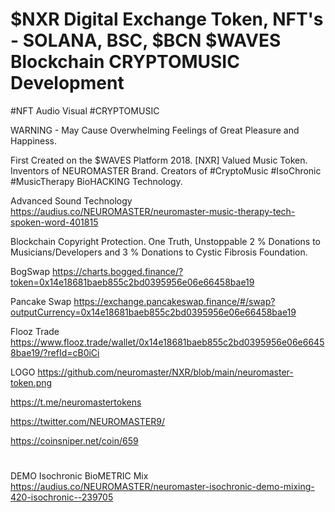 # $NXR Digital Exchange Token, NFT's - SOLANA, BSC, $BCN $WAVES Blockchain CRYPTOMUSIC Development
#NFT Audio Visual #CRYPTOMUSIC

WARNING - May Cause Overwhelming Feelings of Great Pleasure and Happiness.

First Created on the $WAVES Platform 2018. [NXR] Valued Music Token.
Inventors of NEUROMASTER Brand. 
Creators of #CryptoMusic #IsoChronic #MusicTherapy BioHACKING Technology. 

Advanced Sound Technology https://audius.co/NEUROMASTER/neuromaster-music-therapy-tech-spoken-word-401815

Blockchain Copyright Protection. One Truth, Unstoppable 
2 % Donations to Musicians/Developers and 3 % Donations to Cystic Fibrosis Foundation.


BogSwap        https://charts.bogged.finance/?token=0x14e18681baeb855c2bd0395956e06e66458bae19

Pancake Swap   https://exchange.pancakeswap.finance/#/swap?outputCurrency=0x14e18681baeb855c2bd0395956e06e66458bae19

Flooz Trade    https://www.flooz.trade/wallet/0x14e18681baeb855c2bd0395956e06e66458bae19/?refId=cB0iCi




LOGO https://github.com/neuromaster/NXR/blob/main/neuromaster-token.png


https://t.me/neuromastertokens


https://twitter.com/NEUROMASTER9/


https://coinsniper.net/coin/659

#

DEMO Isochronic BioMETRIC Mix https://audius.co/NEUROMASTER/neuromaster-isochronic-demo-mixing-420-isochronic--239705
